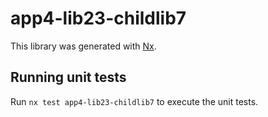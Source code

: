 # app4-lib23-childlib7

This library was generated with [Nx](https://nx.dev).

## Running unit tests

Run `nx test app4-lib23-childlib7` to execute the unit tests.
